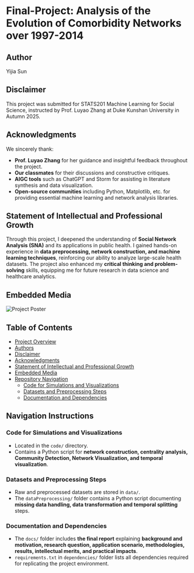 # Final-Project: Analysis of the Evolution of Comorbidity Networks over 1997-2014

## Author 
Yijia Sun

## Disclaimer
This project was submitted for STATS201 Machine Learning for Social Science, instructed by Prof. Luyao Zhang at Duke Kunshan University in Autumn 2025.

## Acknowledgments
We sincerely thank:
- **Prof. Luyao Zhang** for her guidance and insightful feedback throughout the project.
- **Our classmates** for their discussions and constructive critiques.
- **AIGC tools** such as ChatGPT and Storm for assisting in literature synthesis and data visualization.
- **Open-source communities** including Python, Matplotlib, etc. for providing essential machine learning and network analysis libraries.

## Statement of Intellectual and Professional Growth
Through this project, I deepened the understanding of **Social Network Analysis (SNA)** and its applications in public health. I gained hands-on experience in **data preprocessing, network construction, and machine learning techniques**, reinforcing our ability to analyze large-scale health datasets. The project also enhanced my **critical thinking and problem-solving** skills, equipping me for future research in data science and healthcare analytics.

## Embedded Media
![Project Poster](https://github.com/user-attachments/assets/cf0547d3-c864-4b4d-adef-1a97224fc06c)

## Table of Contents
- [Project Overview](#analysis-of-the-evolution-of-comorbidity-networks-1997-2014)
- [Authors](#authors)
- [Disclaimer](#disclaimer)
- [Acknowledgments](#acknowledgments)
- [Statement of Intellectual and Professional Growth](#statement-of-intellectual-and-professional-growth)
- [Embedded Media](#embedded-media)
- [Repository Navigation](#repository-navigation)
  - [Code for Simulations and Visualizations](#code-for-simulations-and-visualizations)
  - [Datasets and Preprocessing Steps](#datasets-and-preprocessing-steps)
  - [Documentation and Dependencies](#documentation-and-dependencies)
 
## Navigation Instructions

### **Code for Simulations and Visualizations**
- Located in the `code/` directory.
- Contains a Python script for **network construction, centrality analysis, Community Detection, Network Visualization, and temporal visualization**.

### **Datasets and Preprocessing Steps**
- Raw and preprocessed datasets are stored in `data/`.
- The `dataPreprocessing/` folder contains a Python script documenting **missing data handling, data transformation and temporal splitting** steps.

### **Documentation and Dependencies**
- The `docs/` folder includes **the final report** explaining **background and motivation, research question, application scenario, methodologies, results, intellectual merits, and practical impacts**.
- `requirements.txt` in `dependencies/` folder lists all dependencies required for replicating the project environment.
